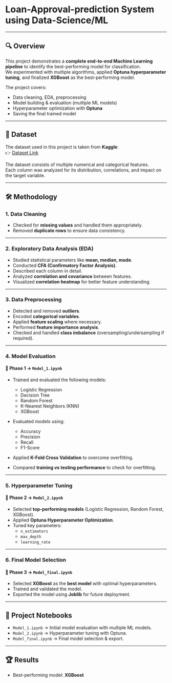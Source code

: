# Loan-Approval-prediction System using Data-Science/ML
---

## 🔍 Overview
This project demonstrates a **complete end-to-end Machine Learning pipeline** to identify the best-performing model for classification.  
We experimented with multiple algorithms, applied **Optuna hyperparameter tuning**, and finalized **XGBoost** as the best-performing model.  

The project covers:
- Data cleaning, EDA, preprocessing  
- Model building & evaluation (multiple ML models)  
- Hyperparameter optimization with **Optuna**  
- Saving the final trained model  

---

## 📂 Dataset
The dataset used in this project is taken from **Kaggle**:  
👉 [Dataset Link](https://www.kaggle.com/datasets/architsharma01/loan-approval-prediction-dataset)   

The dataset consists of multiple numerical and categorical features.  
Each column was analyzed for its distribution, correlations, and impact on the target variable.  

---

## 🛠 Methodology

### 1. Data Cleaning
- Checked for **missing values** and handled them appropriately.  
- Removed **duplicate rows** to ensure data consistency.  

---

### 2. Exploratory Data Analysis (EDA)
- Studied statistical parameters like **mean, median, mode**.  
- Conducted **CFA (Confirmatory Factor Analysis)**.  
- Described each column in detail.  
- Analyzed **correlation and covariance** between features.  
- Visualized **correlation heatmap** for better feature understanding.  

---

### 3. Data Preprocessing
- Detected and removed **outliers**.  
- Encoded **categorical variables**.  
- Applied **feature scaling** where necessary.  
- Performed **feature importance analysis**.  
- Checked and handled **class imbalance** (oversampling/undersampling if required).  

---

### 4. Model Evaluation
#### 📌 Phase 1 → `Model_1.ipynb`
- Trained and evaluated the following models:  
  - Logistic Regression  
  - Decision Tree  
  - Random Forest  
  - K-Nearest Neighbors (KNN)  
  - XGBoost  

- Evaluated models using:  
  - Accuracy  
  - Precision  
  - Recall  
  - F1-Score  

- Applied **K-Fold Cross Validation** to overcome overfitting.  
- Compared **training vs testing performance** to check for overfitting.  

---

### 5. Hyperparameter Tuning
#### 📌 Phase 2 → `Model_2.ipynb`
- Selected **top-performing models** (Logistic Regression, Random Forest, XGBoost).  
- Applied **Optuna Hyperparameter Optimization**.  
- Tuned key parameters:  
  - `n_estimators`  
  - `max_depth`  
  - `learning_rate`  

---

### 6. Final Model Selection
#### 📌 Phase 3 → `Model_final.ipynb`
- Selected **XGBoost** as the **best model** with optimal hyperparameters.  
- Trained and validated the model.  
- Exported the model using **Joblib** for future deployment.  

---

## 📓 Project Notebooks
- `Model_1.ipynb` → Initial model evaluation with multiple ML models.  
- `Model_2.ipynb` → Hyperparameter tuning with Optuna.  
- `Model_final.ipynb` → Final model selection & export.  

---

## 🏆 Results
- Best-performing model: **XGBoost**  

